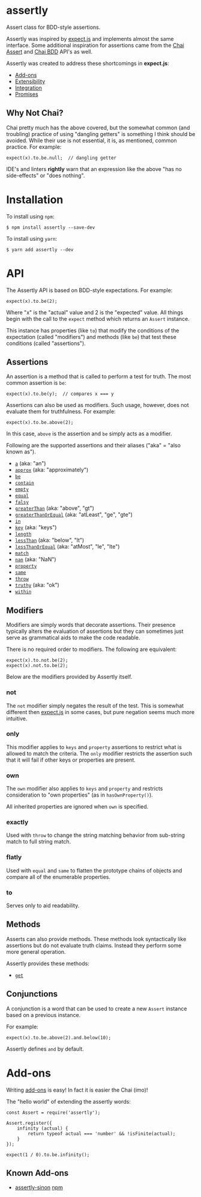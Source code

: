 # assertly
Assert class for BDD-style assertions.

Assertly was inspired by [expect.js](https://github.com/Automattic/expect.js) and implements
almost the same interface. Some additional inspiration for assertions came from the
[Chai Assert](http://chaijs.com/api/assert/) and [Chai BDD](http://chaijs.com/api/bdd/)
API's as well.

Assertly was created to address these shortcomings in **expect.js**:

 - [Add-ons](docs/Add-ons.md)
 - [Extensibility](docs/Extensibility.md)
 - [Integration](docs/Integration.md)
 - [Promises](docs/Promises.md)

## Why Not Chai?

Chai pretty much has the above covered, but the somewhat common (and troubling)
practice of using "dangling getters" is something I think should be avoided. While
their use is not essential, it is, as mentioned, common practice. For example:

    expect(x).to.be.null;  // dangling getter

IDE's and linters **rightly** warn that an expression like the above "has no side-effects"
or "does nothing".

# Installation

To install using `npm`:

    $ npm install assertly --save-dev

To install using `yarn`:

    $ yarn add assertly --dev

# API

The Assertly API is based on BDD-style expectations. For example:

    expect(x).to.be(2);

Where "x" is the "actual" value and 2 is the "expected" value. All things begin with
the call to the `expect` method which returns an `Assert` instance.

This instance has properties (like `to`) that modify the conditions of the expectation
(called "modifiers") and methods (like `be`) that test these conditions (called
"assertions").

## Assertions

An assertion is a method that is called to perform a test for truth. The most common
assertion is `be`:

    expect(x).to.be(y);  // compares x === y

Assertions can also be used as modifiers. Such usage, however, does not evaluate
them for truthfulness. For example:

    expect(x).to.be.above(2);

In this case, `above` is the assertion and `be` simply acts as a modifier.

Following are the supported assertions and their aliases ("aka" = "also known as").

 - [`a`](docs/words/a.md) (aka: "an")
 - [`approx`](docs/words/approx.md) (aka: "approximately")
 - [`be`](docs/words/be.md)
 - [`contain`](docs/words/contain.md)
 - [`empty`](docs/words/empty.md)
 - [`equal`](docs/words/equal.md)
 - [`falsy`](docs/words/falsy.md)
 - [`greaterThan`](docs/words/greaterThan.md) (aka: "above", "gt")
 - [`greaterThanOrEqual`](docs/words/greaterThanOrEqual.md) (aka: "atLeast", "ge", "gte")
 - [`in`](docs/words/in.md)
 - [`key`](docs/words/key.md) (aka: "keys")
 - [`length`](docs/words/length.md)
 - [`lessThan`](docs/words/lessThan.md) (aka: "below", "lt")
 - [`lessThanOrEqual`](docs/words/lessThanOrEqual.md) (aka: "atMost", "le", "lte")
 - [`match`](docs/words/match.md)
 - [`nan`](docs/words/nan.md) (aka: "NaN")
 - [`property`](docs/words/property.md)
 - [`same`](docs/words/same.md)
 - [`throw`](docs/words/throw.md)
 - [`truthy`](docs/words/truthy.md) (aka: "ok")
 - [`within`](docs/words/within.md)

## Modifiers

Modifiers are simply words that decorate assertions. Their presence typically alters
the evaluation of assertions but they can sometimes just serve as grammatical aids to
make the code readable.

There is no required order to modifiers. The following are equivalent:

    expect(x).to.not.be(2);
    expect(x).not.to.be(2);

Below are the modifiers provided by Assertly itself.

### not

The `not` modifier simply negates the result of the test. This is somewhat different
then [expect.js](https://github.com/Automattic/expect.js) in some cases, but pure
negation seems much more intuitive.

### only

This modifier applies to `keys` and `property` assertions to restrict what is allowed
to match the criteria. The `only` modifier restricts the assertion such that it will
fail if other keys or properties are present.

### own

The `own` modifier also applies to `keys` and `property` and restricts consideration
to "own properties" (as in `hasOwnProperty()`).

All inherited properties are ignored when `own` is specified.

### exactly

Used with `throw` to change the string matching behavior from sub-string match to
full string match.

### flatly

Used with `equal` and `same` to flatten the prototype chains of objects and compare
all of the enumerable properties.

### to

Serves only to aid readability.

## Methods

Asserts can also provide methods. These methods look syntactically like assertions
but do not evaluate truth claims. Instead they perform some more general operation.

Assertly provides these methods:

 - [`get`](docs/words/get.md)

## Conjunctions

A conjunction is a word that can be used to create a new `Assert` instance based on
a previous instance.

For example:

    expect(x).to.be.above(2).and.below(10);

Assertly defines `and` by default.

# Add-ons

Writing [add-ons](docs/Add-ons.md) is easy! In fact it is easier the Chai (imo)!

The "hello world" of extending the assertly words:

    const Assert = require('assertly');

    Assert.register({
        infinity (actual) {
            return typeof actual === 'number' && !isFinite(actual);
        }
    });

    expect(1 / 0).to.be.infinity();

## Known Add-ons

 - [assertly-sinon](https://github.com/dongryphon/assertly-sinon) [npm](https://www.npmjs.com/package/assertly-sinon)
